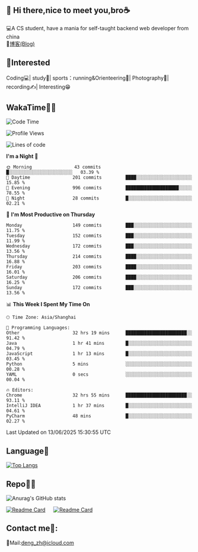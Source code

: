 👋 Hi there,nice to meet you,bro☕
---
💻A CS student, have a mania for self-taught backend web developer from china   
📌[博客(Blog)](https://github.com/HealUP/MyBlog)

 <!-- waka-box start -->
 <!-- waka-box end -->
 
🧲**Interested**
--
Coding💻| study📖| sports：running&Orienteering🏃‍| Photography📸| recording✍️| Interesting😁

WakaTime👨‍💻
---
<!--START_SECTION:waka-->
![Code Time](http://img.shields.io/badge/Code%20Time-3%2C145%20hrs%2047%20mins-blue)

![Profile Views](http://img.shields.io/badge/Profile%20Views-0-blue)

![Lines of code](https://img.shields.io/badge/From%20Hello%20World%20I%27ve%20Written-205.1%20thousand%20lines%20of%20code-blue)

**I'm a Night 🦉** 

```text
🌞 Morning                43 commits          █░░░░░░░░░░░░░░░░░░░░░░░░   03.39 % 
🌆 Daytime                201 commits         ████░░░░░░░░░░░░░░░░░░░░░   15.85 % 
🌃 Evening                996 commits         ████████████████████░░░░░   78.55 % 
🌙 Night                  28 commits          █░░░░░░░░░░░░░░░░░░░░░░░░   02.21 % 
```
📅 **I'm Most Productive on Thursday** 

```text
Monday                   149 commits         ███░░░░░░░░░░░░░░░░░░░░░░   11.75 % 
Tuesday                  152 commits         ███░░░░░░░░░░░░░░░░░░░░░░   11.99 % 
Wednesday                172 commits         ███░░░░░░░░░░░░░░░░░░░░░░   13.56 % 
Thursday                 214 commits         ████░░░░░░░░░░░░░░░░░░░░░   16.88 % 
Friday                   203 commits         ████░░░░░░░░░░░░░░░░░░░░░   16.01 % 
Saturday                 206 commits         ████░░░░░░░░░░░░░░░░░░░░░   16.25 % 
Sunday                   172 commits         ███░░░░░░░░░░░░░░░░░░░░░░   13.56 % 
```


📊 **This Week I Spent My Time On** 

```text
🕑︎ Time Zone: Asia/Shanghai

💬 Programming Languages: 
Other                    32 hrs 19 mins      ███████████████████████░░   91.42 % 
Java                     1 hr 41 mins        █░░░░░░░░░░░░░░░░░░░░░░░░   04.79 % 
JavaScript               1 hr 13 mins        █░░░░░░░░░░░░░░░░░░░░░░░░   03.45 % 
Python                   5 mins              ░░░░░░░░░░░░░░░░░░░░░░░░░   00.28 % 
YAML                     0 secs              ░░░░░░░░░░░░░░░░░░░░░░░░░   00.04 % 

🔥 Editors: 
Chrome                   32 hrs 55 mins      ███████████████████████░░   93.11 % 
IntelliJ IDEA            1 hr 37 mins        █░░░░░░░░░░░░░░░░░░░░░░░░   04.61 % 
PyCharm                  48 mins             █░░░░░░░░░░░░░░░░░░░░░░░░   02.27 % 
```


 Last Updated on 13/06/2025 15:30:55 UTC
<!--END_SECTION:waka-->

Language🚀
---
[![Top Langs](https://github-readme-stats.vercel.app/api/top-langs/?username=HealUP&layout=compact&hide_border=true)](https://github.com/HealUP)

Repo🧑‍💻
---
![Anurag's GitHub stats](https://github-readme-stats.vercel.app/api?username=HealUP&count_private=true&show_icons=true&theme=gruvbox&hide_border=true) 

[![Readme Card](https://github-readme-stats.vercel.app/api/pin/?username=HealUP&repo=InternetEy&theme=transparent)](https://github.com/HealUP/InternetEy) &emsp;
[![Readme Card](https://github-readme-stats.vercel.app/api/pin/?username=HealUP&repo=CampusExperience&theme=transparent)](https://github.com/HealUP/CampusExperience)


Contact me📱:
---
📮Mail:deng_zh@icloud.com  
